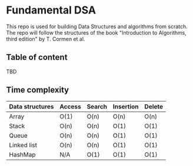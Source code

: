 # Fundamental DSA

This repo is used for building Data Structures and algorithms from scratch. The repo will follow the structures of the book "Introduction to Algorithms, third edition" by T. Cormen et al.

## Table of content
TBD

## Time complexity
| Data structures | Access | Search | Insertion | Delete |
|---|---|---|---|---|
| Array | O(1) | O(n) | O(n) | O(n) |
| Stack | O(n) | O(n) | O(1) | O(1) |
| Queue | O(n) | O(n) | O(1) | O(1) |
| Linked list | O(n) | O(n) | O(1) | O(1) |
| HashMap | N/A | O(1) | O(1) | O(1) |

